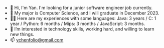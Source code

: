 - 👋 Hi, I'm Yan. I'm looking for a junior software engineer job currently. 
- 🌱 My major is Computer Science, and I will graduate in December 2023.
- 👩‍💻 Here are my experiences with some languages: Java: 3 years / C: 1 year / Python: 6 months / Mips: 3 months / JavaScript: 3 months.
- 👀 I’m interested in technology skills, working hard, and willing to learn new things.
- 📫 ychenfolio@gmail.com

